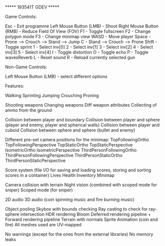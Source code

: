 ***** 193541T GDEV *****

Game Controls:

Esc - Exit programme
Left Mouse Button (LMB) - Shoot
Right Mouse Button (RMB) - Reduce Field Of View (FOV)
F1 - Toggle fullscreen
F2 - Change polygon mode
F3 - Change minimap view
WASD - Move player
Space - Prone --> Crouch --> Stand --> Jump
C - Stand --> Crouch --> Prone
Shift - Toggle sprint
1 - Select inv[0]
2 - Select inv[1]
3 - Select inv[2]
4 - Select inv[3]
5 - Select inv[4]
I - Toggle distortion
O - Toggle echo
P - Toggle wavesReverb
L - Reset sound
R - Reload currently selected gun

Non-Game Controls:

Left Mouse Button (LMB) - select different options

Features:

Walking
Sprinting
Jumping
Crouching
Proning

Shooting weapons
Changing weapons
Diff weapon attributes
Collecting of ammo from the ground

Collision between player and boundary
Collision between player and sphere (player and enemy, player and spherical walls)
Collision between player and cuboid
Collision between sphere and sphere (bullet and enemy)

Different pre-set camera positions for the minimap:
		TopFollowingOrtho
		TopFollowingPerspective
		TopStaticOrtho
		TopStaticPerspective
		IsometricOrtho
		IsometricPerspective
		ThirdPersonFollowingOrtho
		ThirdPersonFollowingPerspective
		ThirdPersonStaticOrtho
		ThirdPersonStaticPerspective

Score system (file I/O for saving and loading scores, storing and sorting scores in a container)
Lives
Health
Inventory
Minimap

Camera collision with terrain
Night vision (combined with scoped mode for sniper)
Scoped mode (for sniper)

2D audio
3D audio (coin spinning music and fire burning music)

Object pooling
Skybox with bounds checking
Ray casting to check for ray-sphere intersection
HDR rendering
Bloom
Deferred rendering pipeline + Forward rendering pipeline
Terrain with normals
Sprite Animation (coin and fire)
All meshes used are UV-mapped

No warnings (except for the ones from the external libraries)
No memory leaks